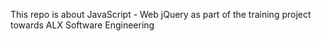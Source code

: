  This repo is about JavaScript - Web jQuery as part of the training project towards ALX Software Engineering
